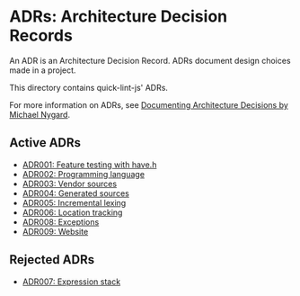 # ADRs: Architecture Decision Records

An ADR is an Architecture Decision Record. ADRs document design choices made in
a project.

This directory contains quick-lint-js' ADRs.

For more information on ADRs, see [Documenting Architecture Decisions by Michael
Nygard][ADR-bible].

## Active ADRs

* [ADR001: Feature testing with have.h](ADR001-Feature-testing-with-have-h.md)
* [ADR002: Programming language](ADR002-Programming-language.md)
* [ADR003: Vendor sources](ADR003-Vendor-sources.md)
* [ADR004: Generated sources](ADR004-Generated-sources.md)
* [ADR005: Incremental lexing](ADR005-Incremental-lexing.md)
* [ADR006: Location tracking](ADR006-Location-tracking.md)
* [ADR008: Exceptions](ADR010-Exceptions.md)
* [ADR009: Website](ADR009-Website.md)

## Rejected ADRs

* [ADR007: Expression stack](ADR007-Expression-stack.md)

[ADR-bible]: https://cognitect.com/blog/2011/11/15/documenting-architecture-decisions
